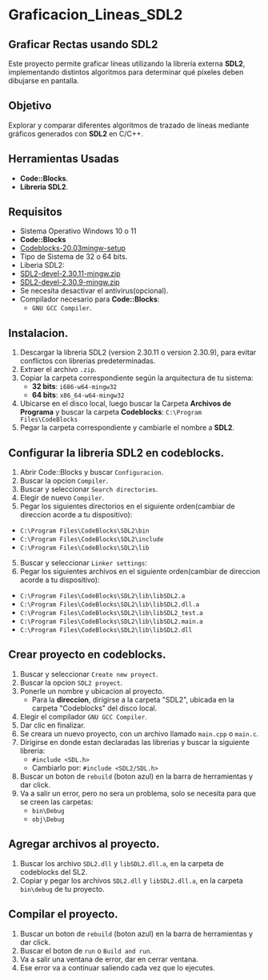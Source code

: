 # Graficacion_Lineas_SDL2

## Graficar Rectas usando SDL2
Este proyecto permite graficar líneas utilizando la librería externa **SDL2**, implementando distintos algoritmos para determinar qué píxeles deben dibujarse en pantalla.

## Objetivo

Explorar y comparar diferentes algoritmos de trazado de líneas mediante gráficos generados con **SDL2** en C/C++.

## Herramientas Usadas
- **Code::Blocks**.
- **Libreria SDL2**.

## Requisitos
- Sistema Operativo Windows 10 o 11
- **Code::Blocks**
 - [Codeblocks-20.03mingw-setup](https://www.codeblocks.org/downloads/binaries/)
- Tipo de Sistema de 32 o 64 bits.
- Liberia SDL2:
 - [SDL2-devel-2.30.11-mingw.zip](https://github.com/libsdl-org/SDL/releases/tag/release-2.30.11)
 - [SDL2-devel-2.30.9-mingw.zip](https://github.com/libsdl-org/SDL/releases/tag/release-2.30.9)
- Se necesita desactivar el antivirus(opcional).
- Compilador necesario para **Code::Blocks**:
  - `GNU GCC Compiler`.
  
## Instalacion.
1. Descargar la libreria SDL2 (version 2.30.11 o version 2.30.9), para evitar conflictos con librerias predeterminadas.
2. Extraer el archivo `.zip`.
3. Copiar la carpeta correspondiente según la arquitectura de tu sistema:
   - **32 bits**: `i686-w64-mingw32`
   - **64 bits**: `x86_64-w64-mingw32`
4. Ubicarse en el disco local, luego buscar la Carpeta **Archivos de Programa** y buscar la carpeta **Codeblocks**: `C:\Program Files\CodeBlocks`
5. Pegar la carpeta correspondiente y cambiarle el nombre a **SDL2**.

## Configurar la libreria SDL2 en codeblocks.

1. Abrir Code::Blocks y buscar `Configuracion`.
2. Buscar la opcion `Compiler`.
3. Buscar y seleccionar `Search directories`.
4. Elegir de nuevo `Compiler`.
5. Pegar los siguientes directorios en el siguiente orden(cambiar de direccion acorde a tu dispositivo):
 - `C:\Program Files\CodeBlocks\SDL2\bin`
 - `C:\Program Files\CodeBlocks\SDL2\include`
 - `C:\Program Files\CodeBlocks\SDL2\lib`
5. Buscar y seleccionar `Linker settings`:
6. Pegar los siguientes archivos en el siguiente orden(cambiar de direccion acorde a tu dispositivo):
 - `C:\Program Files\CodeBlocks\SDL2\lib\libSDL2.a`
 - `C:\Program Files\CodeBlocks\SDL2\lib\libSDL2.dll.a`
 - `C:\Program Files\CodeBlocks\SDL2\lib\libSDL2_test.a`
 - `C:\Program Files\CodeBlocks\SDL2\lib\libSDL2.main.a`
 - `C:\Program Files\CodeBlocks\SDL2\lib\libSDL2.dll`

## Crear proyecto en codeblocks.
1. Buscar y seleccionar `Create new proyect`.
2. Buscar la opcion `SDL2 proyect`.
3. Ponerle un nombre y ubicacion al proyecto.
   - Para la **direccion**, dirigirse a la carpeta "SDL2", ubicada en la carpeta "Codeblocks" del disco local.
4. Elegir el compilador `GNU GCC Compiler`.
5. Dar clic en finalizar.
6. Se creara un nuevo proyecto, con un archivo llamado `main.cpp` o `main.c`.
7. Dirigirse en donde estan declaradas las librerias y buscar la siguiente libreria:
   - `#include <SDL.h>`
   - Cambiarlo por: `#include <SDL2/SDL.h>`
9. Buscar un boton de `rebuild` (boton azul) en la barra de herramientas y dar click.
10. Va a salir un error, pero no sera un problema, solo se necesita para que se creen las carpetas:
    - `bin\Debug`
    - `obj\Debug`
    
## Agregar archivos al proyecto.
1. Buscar los archivo `SDL2.dll` y `libSDL2.dll.a`, en la carpeta de codeblocks del SL2.
2. Copiar y pegar los archivos `SDL2.dll` y `libSDL2.dll.a`, en la carpeta `bin\debug` de tu proyecto.

## Compilar el proyecto.
1. Buscar un boton de `rebuild` (boton azul) en la barra de herramientas y dar click.
2. Buscar el boton de `run` o `Build and run`.
3. Va a salir una ventana de error, dar en cerrar ventana.
4. Ese error va a continuar saliendo cada vez que lo ejecutes.
